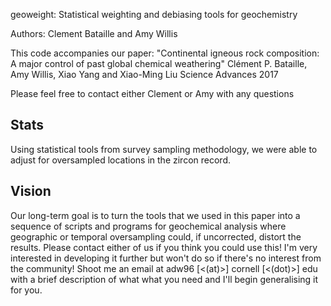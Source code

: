 geoweight: Statistical weighting and debiasing tools for geochemistry

Authors: Clement Bataille and Amy Willis

This code accompanies our paper:
"Continental igneous rock composition: A major control of past global chemical weathering"
Clément P. Bataille, Amy Willis, Xiao Yang and Xiao-Ming Liu
Science Advances 2017

Please feel free to contact either Clement or Amy with any questions

## Stats ###
Using statistical tools from survey sampling methodology, we were able to adjust for oversampled locations in the zircon record.

## Vision ##

Our long-term goal is to turn the tools that we used in this paper into a sequence of scripts and programs for geochemical analysis where geographic or temporal oversampling could, if uncorrected, distort the results. Please contact either of us if you think you could use this! I'm very interested in developing it further but won't do so if there's no interest from the community! Shoot me an email at adw96 [<(at)>] cornell [<(dot)>] edu with a brief description of what what you need and I'll begin generalising it for you. 
